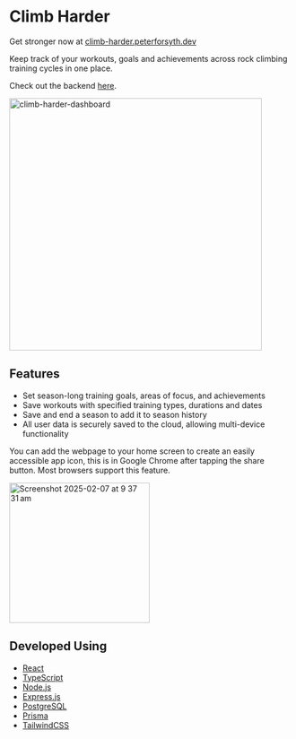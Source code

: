 # Climb Harder

Get stronger now at [climb-harder.peterforsyth.dev](https://climb-harder.peterforsyth.dev/)

Keep track of your workouts, goals and achievements across rock climbing training cycles in one place.

Check out the backend [here](https://github.com/UnclePedro/Climb-Harder-Backend).

<img width="450" alt="climb-harder-dashboard" src="https://github.com/user-attachments/assets/e79637d4-d0a7-4c1c-ab53-1400fa6359c4" />

## Features
- Set season-long training goals, areas of focus, and achievements
- Save workouts with specified training types, durations and dates
- Save and end a season to add it to season history
- All user data is securely saved to the cloud, allowing multi-device functionality

You can add the webpage to your home screen to create an easily accessible app icon, this is in Google Chrome after tapping the share button. Most browsers support this feature.

<img width="250" alt="Screenshot 2025-02-07 at 9 37 31 am" src="https://github.com/user-attachments/assets/6acd7c81-2270-4d2b-9d8f-accc5b86c9b8" />


## Developed Using
- [React](https://react.dev/)
- [TypeScript](https://www.typescriptlang.org/)
- [Node.js](https://nodejs.org/en)
- [Express.js](https://expressjs.com/)
- [PostgreSQL](https://www.postgresql.org/)
- [Prisma](https://www.prisma.io/)
- [TailwindCSS](https://tailwindcss.com/)
